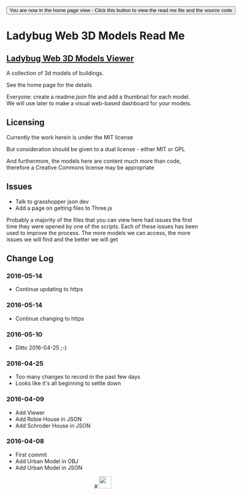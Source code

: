 <span style=display:none; >
[You are now in a GitHub source code view - click this link to view the home page]
( https://ladybug-tools.github.io/3d-models/ "View file as a web page." ) </span>
<input type=button onclick=window.location.href='https://github.com/ladybug-tools/3d-models/'; 
value='You are now in the home page view - Click this button to view the read me file and the source code' >

Ladybug Web 3D Models Read Me
===

## [Ladybug Web 3D Models Viewer]( https://ladybug-tools.github.io/3d-models/ )

A collection of 3d models of buildings.

See the home page for the details

Everyone: create a readme.json file and add a thumbnail for each model. We will use later to make a visual web-based dashboard for your models.


## Licensing

Currently the work herein is under the MIT license

But consideration should be given to a dual license - either MIT or GPL

And furthermore, the models here are content much more than code, therefore a Creative Commons license may be appropriate

## Issues

* Talk to grasshopper json dev
* Add a page on getting files to Three.js

Probably a majority of the files that you can view here had issues the first time they were opened by one of the scripts.
Each of these issues has been used to improve the process.
The more models we can access, the more issues we will find and the better we will get



## Change Log

### 2016-05-14

* Continue updating to https

### 2016-05-14

* Continue changing to https

### 2016-05-10

* Ditto 2016-04-25 ;-)

### 2016-04-25

* Too many changes to record in the past few days
* Looks like it's all beginning to settle down
 


### 2016-04-09

* Add Viewer
* Add Robie House in JSON
* Add Schroder House in JSON

### 2016-04-08

* First commit
* Add Urban Model in OBJ
* Add Urban Model in JSON


<center title="dingbat" >
# <a href=javascript:window.scrollTo(0,0); style=text-decoration:none; ><img src="http://ladybug-analysis-tools.github.io/images/ladybug-logo.png" width=32 ></a>
</center>
